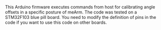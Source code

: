 This Arduino firmware executes commands from host for calibrating angle offsets in a specific posture of meArm. The code was tested on a STM32F103 blue pill board. You need to modify the definition of pins in the code if you want to use this code on other boards.
